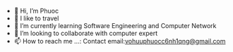 - 👋 Hi, I’m Phuoc
- 👀 I like to travel
- 🌱 I’m currently learning Software Engineering and Computer Network
- 💞️ I’m looking to collaborate with computer expert
- 📫 How to reach me ...: Contact email:vohuuphuocc6nh1qng@gmail.com

<!---
Phuoc is a ✨ special ✨ repository because its `README.md` (this file) appears on your GitHub profile.
You can click the Preview link to take a look at your changes.
--->
